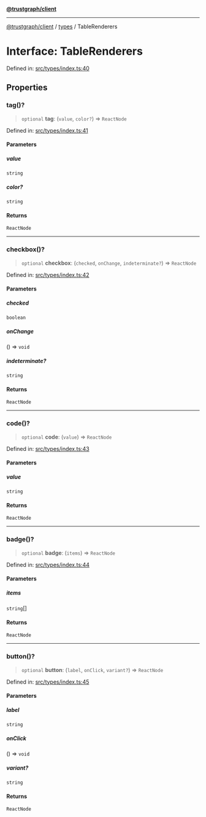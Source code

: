 [**@trustgraph/client**](../../README.md)

***

[@trustgraph/client](../../README.md) / [types](../README.md) / TableRenderers

# Interface: TableRenderers

Defined in: [src/types/index.ts:40](https://github.com/trustgraph-ai/trustgraph-ts-client/blob/edcc8c01cf9c2f58c76719d5d2aa7058546360d9/src/types/index.ts#L40)

## Properties

### tag()?

> `optional` **tag**: (`value`, `color?`) => `ReactNode`

Defined in: [src/types/index.ts:41](https://github.com/trustgraph-ai/trustgraph-ts-client/blob/edcc8c01cf9c2f58c76719d5d2aa7058546360d9/src/types/index.ts#L41)

#### Parameters

##### value

`string`

##### color?

`string`

#### Returns

`ReactNode`

***

### checkbox()?

> `optional` **checkbox**: (`checked`, `onChange`, `indeterminate?`) => `ReactNode`

Defined in: [src/types/index.ts:42](https://github.com/trustgraph-ai/trustgraph-ts-client/blob/edcc8c01cf9c2f58c76719d5d2aa7058546360d9/src/types/index.ts#L42)

#### Parameters

##### checked

`boolean`

##### onChange

() => `void`

##### indeterminate?

`string`

#### Returns

`ReactNode`

***

### code()?

> `optional` **code**: (`value`) => `ReactNode`

Defined in: [src/types/index.ts:43](https://github.com/trustgraph-ai/trustgraph-ts-client/blob/edcc8c01cf9c2f58c76719d5d2aa7058546360d9/src/types/index.ts#L43)

#### Parameters

##### value

`string`

#### Returns

`ReactNode`

***

### badge()?

> `optional` **badge**: (`items`) => `ReactNode`

Defined in: [src/types/index.ts:44](https://github.com/trustgraph-ai/trustgraph-ts-client/blob/edcc8c01cf9c2f58c76719d5d2aa7058546360d9/src/types/index.ts#L44)

#### Parameters

##### items

`string`[]

#### Returns

`ReactNode`

***

### button()?

> `optional` **button**: (`label`, `onClick`, `variant?`) => `ReactNode`

Defined in: [src/types/index.ts:45](https://github.com/trustgraph-ai/trustgraph-ts-client/blob/edcc8c01cf9c2f58c76719d5d2aa7058546360d9/src/types/index.ts#L45)

#### Parameters

##### label

`string`

##### onClick

() => `void`

##### variant?

`string`

#### Returns

`ReactNode`
